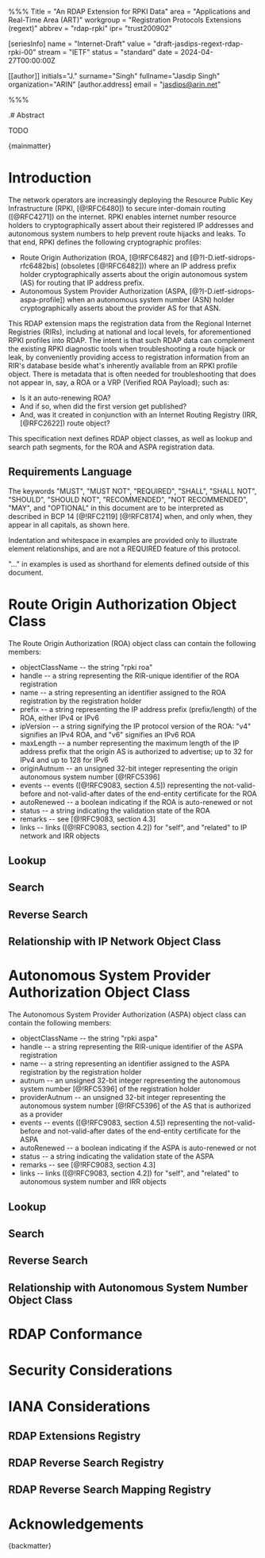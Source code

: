 %%%
Title = "An RDAP Extension for RPKI Data"
area = "Applications and Real-Time Area (ART)"
workgroup = "Registration Protocols Extensions (regext)"
abbrev = "rdap-rpki"
ipr= "trust200902"

[seriesInfo]
name = "Internet-Draft"
value = "draft-jasdips-regext-rdap-rpki-00"
stream = "IETF"
status = "standard"
date = 2024-04-27T00:00:00Z

[[author]]
initials="J."
surname="Singh"
fullname="Jasdip Singh"
organization="ARIN"
[author.address]
email = "jasdips@arin.net"

%%%

.# Abstract

TODO

{mainmatter}

# Introduction

The network operators are increasingly deploying the Resource Public Key Infrastructure (RPKI, [@!RFC6480]) to secure
inter-domain routing ([@RFC4271]) on the internet. RPKI enables internet number resource holders to cryptographically
assert about their registered IP addresses and autonomous system numbers to help prevent route hijacks and leaks. To
that end, RPKI defines the following cryptographic profiles:

* Route Origin Authorization (ROA, [@!RFC6482] and [@?I-D.ietf-sidrops-rfc6482bis] (obsoletes [@!RFC6482])) where an IP
  address prefix holder cryptographically asserts about the origin autonomous system (AS) for routing that IP address
  prefix.
* Autonomous System Provider Authorization (ASPA, [@?I-D.ietf-sidrops-aspa-profile]) when an autonomous system number
  (ASN) holder cryptographically asserts about the provider AS for that ASN.

This RDAP extension maps the registration data from the Regional Internet Registries (RIRs), including at national and
local levels, for aforementioned RPKI profiles into RDAP. The intent is that such RDAP data can complement the existing
RPKI diagnostic tools when troubleshooting a route hijack or leak, by conveniently providing access to registration
information from an RIR's database beside what's inherently available from an RPKI profile object. There is metadata
that is often needed for troubleshooting that does not appear in, say, a ROA or a VRP (Verified ROA Payload); such as:

* Is it an auto-renewing ROA?
* And if so, when did the first version get published?
* And, was it created in conjunction with an Internet Routing Registry (IRR, [@RFC2622]) route object?

This specification next defines RDAP object classes, as well as lookup and search path segments, for the ROA and ASPA
registration data.

## Requirements Language

The keywords "MUST", "MUST NOT", "REQUIRED", "SHALL", "SHALL NOT",
"SHOULD", "SHOULD NOT", "RECOMMENDED", "NOT RECOMMENDED", "MAY", and
"OPTIONAL" in this document are to be interpreted as described in BCP
14 [@!RFC2119] [@!RFC8174] when, and only when, they appear in all
capitals, as shown here.

Indentation and whitespace in examples are provided only to illustrate
element relationships, and are not a REQUIRED feature of this
protocol.

"..." in examples is used as shorthand for elements defined outside of
this document.

# Route Origin Authorization Object Class

The Route Origin Authorization (ROA) object class can contain the following members:

* objectClassName -- the string "rpki roa"
* handle -- a string representing the RIR-unique identifier of the ROA registration
* name -- a string representing an identifier assigned to the ROA registration by the registration holder
* prefix -- a string representing the IP address prefix (prefix/length) of the ROA, either IPv4 or IPv6
* ipVersion -- a string signifying the IP protocol version of the ROA: "v4" signifies an IPv4 ROA, and "v6" signifies
  an IPv6 ROA
* maxLength -- a number representing the maximum length of the IP address prefix that the origin AS is authorized to
  advertise; up to 32 for IPv4 and up to 128 for IPv6
* originAutnum -- an unsigned 32-bit integer representing the origin autonomous system number [@!RFC5396]
* events -- events ([@!RFC9083, section 4.5]) representing the not-valid-before and not-valid-after dates of the
  end-entity certificate for the ROA
* autoRenewed -- a boolean indicating if the ROA is auto-renewed or not
* status -- a string indicating the validation state of the ROA
* remarks -- see [@!RFC9083, section 4.3]
* links -- links ([@!RFC9083, section 4.2]) for "self", and "related" to IP network and IRR objects

## Lookup

## Search

## Reverse Search

## Relationship with IP Network Object Class

# Autonomous System Provider Authorization Object Class

The Autonomous System Provider Authorization (ASPA) object class can contain the following members:

* objectClassName -- the string "rpki aspa"
* handle -- a string representing the RIR-unique identifier of the ASPA registration
* name -- a string representing an identifier assigned to the ASPA registration by the registration holder
* autnum -- an unsigned 32-bit integer representing the autonomous system number [@!RFC5396] of the registration holder
* providerAutnum -- an unsigned 32-bit integer representing the autonomous system number [@!RFC5396] of the AS that is
  authorized as a provider
* events -- events ([@!RFC9083, section 4.5]) representing the not-valid-before and not-valid-after dates of the
  end-entity certificate for the ASPA
* autoRenewed -- a boolean indicating if the ASPA is auto-renewed or not
* status -- a string indicating the validation state of the ASPA
* remarks -- see [@!RFC9083, section 4.3]
* links -- links ([@!RFC9083, section 4.2]) for "self", and "related" to autonomous system number and IRR objects

## Lookup

## Search

## Reverse Search

## Relationship with Autonomous System Number Object Class

# RDAP Conformance

# Security Considerations

# IANA Considerations

## RDAP Extensions Registry

## RDAP Reverse Search Registry

## RDAP Reverse Search Mapping Registry

# Acknowledgements

{backmatter}

